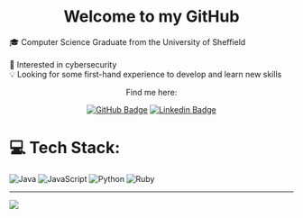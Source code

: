 <h1 align=center>
  Welcome to my GitHub
</h1>

:mortar_board: Computer Science Graduate from the University of Sheffield<br><br>💾 Interested in cybersecurity<br>💡 Looking for some first-hand experience to develop and learn new skills<br>

<p align="center">
  Find me here:<br>
</p>

<div align="center">
  
  [![GitHub Badge](https://img.shields.io/badge/GitHub-12100E?style=for-the-badge&logo=github&logoColor=white)](https://github.com/rorywilliams36)
  [![Linkedin Badge](https://img.shields.io/badge/Linkedin-0077B5?style=for-the-badge&logo=linkedin&logoColor=white)](https://linkedin.com/in/https://www.linkedin.com/in/rory-williams-373434317/)
  
</div>

# 💻 Tech Stack:
![Java](https://img.shields.io/badge/java-%23ED8B00.svg?style=for-the-badge&logo=openjdk&logoColor=white) ![JavaScript](https://img.shields.io/badge/javascript-%23323330.svg?style=for-the-badge&logo=javascript&logoColor=%23F7DF1E) ![Python](https://img.shields.io/badge/python-3670A0?style=for-the-badge&logo=python&logoColor=ffdd54) ![Ruby](https://img.shields.io/badge/ruby-%23CC342D.svg?style=for-the-badge&logo=ruby&logoColor=white) 
<!--![PowerShell](https://img.shields.io/badge/PowerShell-%235391FE.svg?style=for-the-badge&logo=powershell&logoColor=white) ![Express.js](https://img.shields.io/badge/express.js-%23404d59.svg?style=for-the-badge&logo=express&logoColor=%2361DAFB) ![NodeJS](https://img.shields.io/badge/node.js-6DA55F?style=for-the-badge&logo=node.js&logoColor=white) ![MongoDB](https://img.shields.io/badge/MongoDB-%234ea94b.svg?style=for-the-badge&logo=mongodb&logoColor=white) ![MySQL](https://img.shields.io/badge/mysql-4479A1.svg?style=for-the-badge&logo=mysql&logoColor=white) ![Postgres](https://img.shields.io/badge/postgres-%23316192.svg?style=for-the-badge&logo=postgresql&logoColor=white) ![SQLite](https://img.shields.io/badge/sqlite-%2307405e.svg?style=for-the-badge&logo=sqlite&logoColor=white) ![Git](https://img.shields.io/badge/git-%23F05033.svg?style=for-the-badge&logo=git&logoColor=white) ![Pandas](https://img.shields.io/badge/pandas-%23150458.svg?style=for-the-badge&logo=pandas&logoColor=white) ![PyTorch](https://img.shields.io/badge/PyTorch-%23EE4C2C.svg?style=for-the-badge&logo=PyTorch&logoColor=white) -->

---
[![](https://visitcount.itsvg.in/api?id=rorywilliams36&icon=0&color=0)](https://visitcount.itsvg.in)

<!-- Proudly created with GPRM ( https://gprm.itsvg.in ) -->
